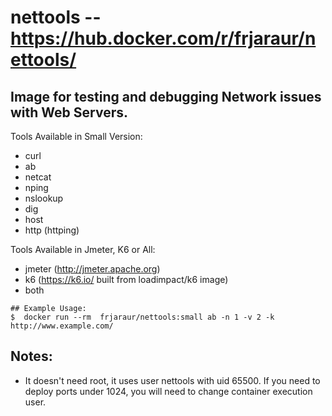 # nettools -- https://hub.docker.com/r/frjaraur/nettools/

## Image for testing and debugging Network issues with Web Servers.

Tools Available in Small Version:
 - curl
 - ab
 - netcat
 - nping
 - nslookup
 - dig
 - host
 - http (httping)
 
Tools Available in Jmeter, K6 or All:
 - jmeter (http://jmeter.apache.org)
 - k6 (https://k6.io/ built from loadimpact/k6 image)
 - both

~~~
## Example Usage:
$  docker run --rm  frjaraur/nettools:small ab -n 1 -v 2 -k http://www.example.com/
~~~

## Notes:
 - It doesn't need root, it uses user nettools with uid 65500. If you need to deploy ports under 1024, you will need to change container execution user.
